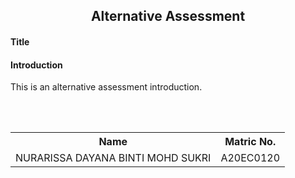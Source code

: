 <h2 align="center">Alternative Assessment</h2>
<h4>Title</h4>
<h4>Introduction</h4>
<p>This is an alternative assessment introduction.</p>
<br/>
<div align="center">
  <img src="">
</div>
<br/>
<table align="center">
  <tr>
    <th>Name</th>
    <th>Matric No.</th>
  </tr>
  <tr>
    <td>NURARISSA DAYANA BINTI MOHD SUKRI</td>
    <td>A20EC0120</td>
  </tr>
</table>
